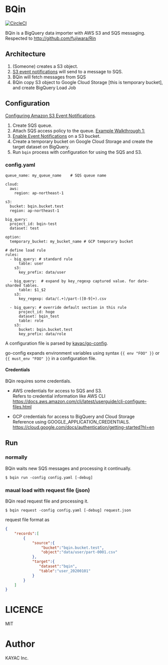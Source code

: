 # BQin
[![CircleCI](https://circleci.com/gh/kayac/bqin/tree/master.svg?style=svg)](https://circleci.com/gh/kayac/bqin/tree/master)

BQin is a BigQuery data importer with AWS S3 and SQS messaging.  
Respected to http://github.com/fujiwara/Rin  

## Architecture

1. (Someone) creates a S3 object.  
2. [S3 event notifications](https://docs.aws.amazon.com/AmazonS3/latest/dev/NotificationHowTo.html) will send to a message to SQS.  
3. BQin will fetch messages from SQS  
4. BQin copy S3 object to Google Cloud Storage [this is temporary bucket], and create BigQuery Load Job  

## Configuration

[Configuring Amazon S3 Event Notifications](https://docs.aws.amazon.com/AmazonS3/latest/dev/NotificationHowTo.html).

1. Create SQS queue.
2. Attach SQS access policy to the queue. [Example Walkthrough 1:](https://docs.aws.amazon.com/AmazonS3/latest/dev/ways-to-add-notification-config-to-bucket.html)
3. [Enable Event Notifications](http://docs.aws.amazon.com/AmazonS3/latest/UG/SettingBucketNotifications.html) on a S3 bucket.
4. Create a temporary bucket on Google Cloud Storage and create the target dataset on BigQuery.  
5. Run `bqin` process with configuration for using the SQS and S3.

### config.yaml
```
queue_name: my_queue_name    # SQS queue name

cloud:
  aws:
    region: ap-northeast-1

s3:
  bucket: bqin.bucket.test
  region: ap-northeast-1

big_query:
  project_id: bqin-test
  dataset: test

option:
  temporary_bucket: my_bucket_name # GCP temporary bucket

# define load rule
rules:
  - big_query: # standard rule
      table: user
    s3:
      key_prefix: data/user

  - big_query:  # expand by key_regexp captured value. for date-sharded tables.
      table: $1_$2
    s3:
      key_regexp: data/(.+)/part-([0-9]+).csv

  - big_query: # override default section in this rule
      project_id: hoge
      dataset: bqin_test
      table: role
    s3:
      bucket: bqin.bucket.test
      key_prefix: data/role
```

A configuration file is parsed by [kayac/go-config](https://github.com/kayac/go-config).

go-config expands environment variables using syntax `{{ env "FOO" }}` or `{{ must_env "FOO" }}` in a configuration file.

#### Credentials

BQin requires some credentials.
- AWS credentials for access to SQS and S3.  
  Refers to credential information like AWS CLI  
  https://docs.aws.amazon.com/cli/latest/userguide/cli-configure-files.html  

- GCP credentials for access to BigQuery and Cloud Storage  
  Reference using GOOGLE_APPLICATION_CREDENTIALS.  
  https://cloud.google.com/docs/authentication/getting-started?hl=en  

## Run

### normally

BQin waits new SQS messages and processing it continually.

```
$ bqin run -config config.yaml [-debug]
```

### maual load with request file (json)

BQin read request file and processing it.

```
$ bqin request -config config.yaml [-debug] request.json
```

request file format as

```json
{
    "records":[
        {
            "source":{
                "bucket":"bqin.bucket.test",
                "object":"data/user/part-0001.csv"
            },
            "target":{
               "dataset":"bqin",
               "table":"user_20200101"
            }
        }
    ]
}
```

# LICENCE  

MIT  

# Author  

KAYAC Inc.  
